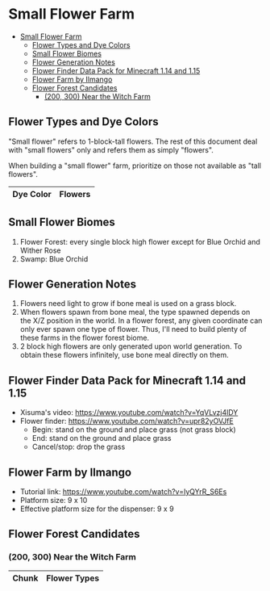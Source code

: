 # Small Flower Farm

- [Small Flower Farm](#small-flower-farm)
    - [Flower Types and Dye Colors](#flower-types-and-dye-colors)
    - [Small Flower Biomes](#small-flower-biomes)
    - [Flower Generation Notes](#flower-generation-notes)
    - [Flower Finder Data Pack for Minecraft 1.14 and 1.15](#flower-finder-data-pack-for-minecraft-114-and-115)
    - [Flower Farm by Ilmango](#flower-farm-by-ilmango)
    - [Flower Forest Candidates](#flower-forest-candidates)
        - [(200, 300) Near the Witch Farm](#200-300-near-the-witch-farm)

## Flower Types and Dye Colors

"Small flower" refers to 1-block-tall flowers.
The rest of this document deal with "small flowers" only and refers them as simply "flowers".

When building a "small flower" farm, prioritize on those not available as "tall flowers".

Dye Color | Flowers
--- | ---

## Small Flower Biomes

1. Flower Forest: every single block high flower except for Blue Orchid and Wither Rose
2. Swamp: Blue Orchid

## Flower Generation Notes

1. Flowers need light to grow if bone meal is used on a grass block.
2. When flowers spawn from bone meal, the type spawned depends on the X/Z position in the world. In a flower forest, any given coordinate can only ever spawn one type of flower. Thus, I'll need to build plenty of these farms in the flower forest biome.
3. 2 block high flowers are only generated upon world generation. To obtain these flowers infinitely, use bone meal directly on them.

## Flower Finder Data Pack for Minecraft 1.14 and 1.15

- Xisuma's video: <https://www.youtube.com/watch?v=YqVLvzj4lDY>
- Flower finder: <https://www.youtube.com/watch?v=upr82yOVJfE>
    - Begin: stand on the ground and place grass (not grass block)
    - End: stand on the ground and place grass
    - Cancel/stop: drop the grass

## Flower Farm by Ilmango

- Tutorial link: <https://www.youtube.com/watch?v=IyQYrR_S6Es>
- Platform size: 9 x 10
- Effective platform size for the dispenser: 9 x 9

## Flower Forest Candidates

### (200, 300) Near the Witch Farm

Chunk | Flower Types
--- | ---
